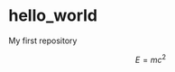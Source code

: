 # hello_world
<script type="text/javascript" src="http://cdn.mathjax.org/mathjax/latest/MathJax.js?config=default"></script>
My first repository

$$E=mc^2$$
